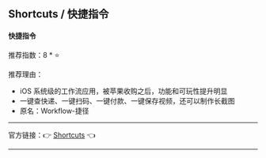 ## Shortcuts / 快捷指令

#### 快捷指令

推荐指数：8 * ⭐

推荐理由：

- iOS 系统级的工作流应用，被苹果收购之后，功能和可玩性提升明显
- 一键查快递、一键扫码、一键付款、一键保存视频，还可以制作长截图
- 原名：Workflow-捷径

---


官方链接：👉 [Shortcuts](
https://apps.apple.com/cn/app/shortcuts/id915249334
) 👈



---
























